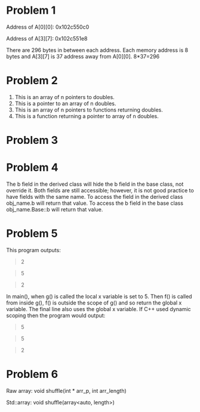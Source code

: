 # Problem 1
Address of A[0][0]: 0x102c550c0

Address of A[3][7]: 0x102c551e8

There are 296 bytes in between each address. Each memory address is 8 bytes and A[3][7] is 37 address away from A[0][0]. 8*37=296

# Problem 2
1. This is an array of n pointers to doubles.
2. This is a pointer to an array of n doubles.
3. This is an array of n pointers to functions returning doubles.
4. This is a function returning a pointer to array of n doubles.


# Problem 3


# Problem 4
The b field in the derived class will hide the b field in the base class, not override it. Both fields are still accessible; however, it is not good practice to have fields with the same name. To access the field in the derived class obj_name.b will return that value. To access the b field in the base class obj_name.Base::b will return that value.


# Problem 5
This program outputs:
>2

>5

>2

In main(), when g() is called the local x variable is set to 5. Then f() is called from inside g(), f() is outside the scope of g() and so return the global x variable. The final line also uses the global x variable. If C++ used dynamic scoping then the program would output:
>5

>5

>2


# Problem 6
Raw array: void shuffle(int * arr_p, int arr_length)

Std::array: void shuffle(array<auto, length>)
